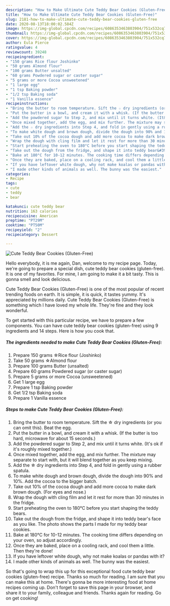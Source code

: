 ```yaml
---
description: "How to Make Ultimate Cute Teddy Bear Cookies (Gluten-Free)"
title: "How to Make Ultimate Cute Teddy Bear Cookies (Gluten-Free)"
slug: 2181-how-to-make-ultimate-cute-teddy-bear-cookies-gluten-free
date: 2020-08-13T18:00:02.584Z
image: https://img-global.cpcdn.com/recipes/6086353463803904/751x532cq70/cute-teddy-bear-cookies-gluten-free-recipe-main-photo.jpg
thumbnail: https://img-global.cpcdn.com/recipes/6086353463803904/751x532cq70/cute-teddy-bear-cookies-gluten-free-recipe-main-photo.jpg
cover: https://img-global.cpcdn.com/recipes/6086353463803904/751x532cq70/cute-teddy-bear-cookies-gluten-free-recipe-main-photo.jpg
author: Eula Pierce
ratingvalue: 4
reviewcount: 39248
recipeingredient:
- "150 grams Rice flour Joshinko"
- "50 grams Almond flour"
- "100 grams Butter unsalted"
- "60 grams Powdered sugar or caster sugar"
- "5 grams or more Cocoa unsweetened"
- "1 large egg"
- "1 tsp Baking powder"
- "1/2 tsp Baking soda"
- "1 Vanilla essence"
recipeinstructions:
- "Bring the butter to room temperature. Sift the ☆ dry ingredients (or you can omit this). Beat the egg."
- "Put the butter in a bowl, and cream it with a whisk. (If the butter is too hard, microwave for about 15 seconds.)"
- "Add the powdered sugar to Step 2, and mix until it turns white. (It&#39;s ok if it&#39;s roughly mixed together.)"
- "Once mixed together, add the egg, and mix further. The mixture may separate to start with, but it will blend together as you keep mixing."
- "Add the ☆ dry ingredients into Step 4, and fold in gently using a rubber spatula."
- "To make white dough and brown dough, divide the dough into 90% and 10%. Add the cocoa to the bigger batch."
- "Take out 10% of the cocoa dough and add more cocoa to make dark brown dough. (For eyes and nose.)"
- "Wrap the dough with cling film and let it rest for more than 30 minutes in the fridge."
- "Start preheating the oven to 180°C before you start shaping the teddy bears."
- "Take out the dough from the fridge, and shape it into teddy bear&#39;s face as you like. The photo shows the parts I made for my teddy bear cookies."
- "Bake at 180°C for 10-12 minutes. The cooking time differs depending on your oven, so adjust accordingly."
- "Once they are baked, place on a cooling rack, and cool them a little. Then they&#39;re done!"
- "If you have leftover white dough, why not make koalas or pandas with it?"
- "I made other kinds of animals as well. The bunny was the easiest."
categories:
- Recipe
tags:
- cute
- teddy
- bear

katakunci: cute teddy bear 
nutrition: 163 calories
recipecuisine: American
preptime: "PT29M"
cooktime: "PT50M"
recipeyield: "2"
recipecategory: Dessert

---
```



![Cute Teddy Bear Cookies (Gluten-Free)](https://img-global.cpcdn.com/recipes/6086353463803904/751x532cq70/cute-teddy-bear-cookies-gluten-free-recipe-main-photo.jpg)

Hello everybody, it is me again, Dan, welcome to my recipe page. Today, we're going to prepare a special dish, cute teddy bear cookies (gluten-free). It is one of my favorites. For mine, I am going to make it a bit tasty. This is gonna smell and look delicious.

Cute Teddy Bear Cookies (Gluten-Free) is one of the most popular of recent trending foods on earth. It is simple, it is quick, it tastes yummy. It's appreciated by millions daily. Cute Teddy Bear Cookies (Gluten-Free) is something which I have loved my whole life. They're fine and they look wonderful.




To get started with this particular recipe, we have to prepare a few components. You can have cute teddy bear cookies (gluten-free) using 9 ingredients and 14 steps. Here is how you cook that.

<!--inarticleads1-->

##### The ingredients needed to make Cute Teddy Bear Cookies (Gluten-Free):

1. Prepare 150 grams ☆Rice flour (Joshinko)
1. Take 50 grams ☆Almond flour
1. Prepare 100 grams Butter (unsalted)
1. Prepare 60 grams Powdered sugar (or caster sugar)
1. Prepare 5 grams or more Cocoa (unsweetened)
1. Get 1 large egg
1. Prepare 1 tsp Baking powder
1. Get 1/2 tsp Baking soda
1. Prepare 1 Vanilla essence




<!--inarticleads2-->

##### Steps to make Cute Teddy Bear Cookies (Gluten-Free):

1. Bring the butter to room temperature. Sift the ☆ dry ingredients (or you can omit this). Beat the egg.
1. Put the butter in a bowl, and cream it with a whisk. (If the butter is too hard, microwave for about 15 seconds.)
1. Add the powdered sugar to Step 2, and mix until it turns white. (It&#39;s ok if it&#39;s roughly mixed together.)
1. Once mixed together, add the egg, and mix further. The mixture may separate to start with, but it will blend together as you keep mixing.
1. Add the ☆ dry ingredients into Step 4, and fold in gently using a rubber spatula.
1. To make white dough and brown dough, divide the dough into 90% and 10%. Add the cocoa to the bigger batch.
1. Take out 10% of the cocoa dough and add more cocoa to make dark brown dough. (For eyes and nose.)
1. Wrap the dough with cling film and let it rest for more than 30 minutes in the fridge.
1. Start preheating the oven to 180°C before you start shaping the teddy bears.
1. Take out the dough from the fridge, and shape it into teddy bear&#39;s face as you like. The photo shows the parts I made for my teddy bear cookies.
1. Bake at 180°C for 10-12 minutes. The cooking time differs depending on your oven, so adjust accordingly.
1. Once they are baked, place on a cooling rack, and cool them a little. Then they&#39;re done!
1. If you have leftover white dough, why not make koalas or pandas with it?
1. I made other kinds of animals as well. The bunny was the easiest.




So that's going to wrap this up for this exceptional food cute teddy bear cookies (gluten-free) recipe. Thanks so much for reading. I am sure that you can make this at home. There's gonna be more interesting food at home recipes coming up. Don't forget to save this page in your browser, and share it to your family, colleague and friends. Thanks again for reading. Go on get cooking!
